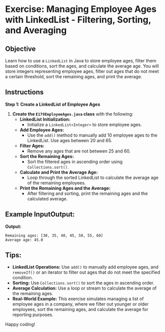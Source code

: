 # Exercise: Managing Employee Ages with LinkedList - Filtering, Sorting, and Averaging

## Objective
Learn how to use a `LinkedList` in Java to store employee ages, filter them based on conditions, sort the ages, and calculate the average age. You will store integers representing employee ages, filter out ages that do not meet a certain threshold, sort the remaining ages, and print the average.

## Instructions

**Step 1: Create a LinkedList of Employee Ages**

1. **Create the `E179EmployeeAges.java` class** with the following:
    - **LinkedList Initialization:**
        - Initialize a `LinkedList<Integer>` to store employee ages.
    - **Add Employee Ages:**
        - Use the `add()` method to manually add 10 employee ages to the LinkedList. Use ages between 20 and 65.
    - **Filter Ages:**
        - Remove any ages that are not between 25 and 60.
    - **Sort the Remaining Ages:**
        - Sort the filtered ages in ascending order using `Collections.sort()`.
    - **Calculate and Print the Average Age:**
        - Loop through the sorted LinkedList to calculate the average age of the remaining employees.
    - **Print the Remaining Ages and the Average:**
        - After filtering and sorting, print the remaining ages and the calculated average.

## Example InputOutput:

**Output:**

```plaintext
Remaining ages: [30, 35, 40, 45, 50, 55, 60]
Average age: 45.0
```

## Tips:

- **LinkedList Operations:** Use `add()` to manually add employee ages, and `removeIf()` or an iterator to filter out ages that do not meet the specified condition.
- **Sorting:** Use `Collections.sort()` to sort the ages in ascending order.
- **Average Calculation:** Use a loop or stream to calculate the average of the remaining ages.
- **Real-World Example:** This exercise simulates managing a list of employee ages in a company, where we filter out younger or older employees, sort the remaining ages, and calculate the average for reporting purposes.

Happy coding!
